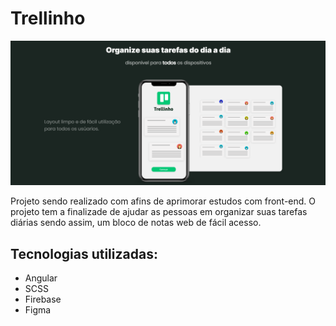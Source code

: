 # Trellinho

![Screenshot](demoTrellinho.png)

Projeto sendo realizado com afins de aprimorar estudos com front-end. O projeto tem a finalizade de ajudar as pessoas em organizar suas tarefas diárias sendo assim, um bloco de notas web de fácil acesso.

## Tecnologias utilizadas:
- Angular
- SCSS
- Firebase
- Figma
